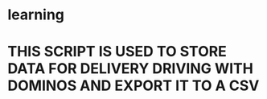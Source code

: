# learning
# THIS SCRIPT IS USED TO STORE DATA FOR DELIVERY DRIVING WITH DOMINOS AND EXPORT IT TO A CSV

